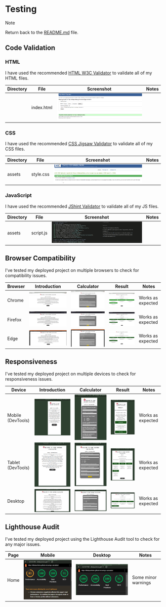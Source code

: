 # Testing

> [!NOTE]  
> Return back to the [README.md](README.md) file.


## Code Validation


### HTML

I have used the recommended [HTML W3C Validator](https://validator.w3.org) to validate all of my HTML files.

| Directory | File | Screenshot | Notes |
| --- | --- | --- | --- |
|  | index.html | ![screenshot](documentation/validation/html-validation.png) | |

### CSS

I have used the recommended [CSS Jigsaw Validator](https://jigsaw.w3.org/css-validator) to validate all of my CSS files.

| Directory | File | Screenshot | Notes |
| --- | --- | --- | --- |
| assets | style.css | ![screenshot](documentation/validation/css-validation.png) | |

### JavaScript

I have used the recommended [JShint Validator](https://jshint.com) to validate all of my JS files.

| Directory | File | Screenshot | Notes |
| --- | --- | --- | --- |
| assets | script.js | ![screenshot](documentation/validation/js-validation.png) | |

## Browser Compatibility

I've tested my deployed project on multiple browsers to check for compatibility issues.

| Browser | Introduction| Calculator | Result | Notes |
| --- | --- | --- | --- | --- |
| Chrome | ![screenshot](documentation/browsers/browser-chrome-intro.png) | ![screenshot](documentation/browsers/browser-chrome-calculator.png) | ![screenshot](documentation/browsers/browser-chrome-result.png) | Works as expected |
| Firefox | ![screenshot](documentation/browsers/browser-firefox-intro.png) | ![screenshot](documentation/browsers/browser-firefox-calculator.png) | ![screenshot](documentation/browsers/browser-firefox-result.png) | Works as expected |
| Edge | ![screenshot](documentation/browsers/browser-edge-intro.png) | ![screenshot](documentation/browsers/browser-edge-calculator.png) | ![screenshot](documentation/browsers/browser-edge-result.png) | Works as expected |

## Responsiveness

I've tested my deployed project on multiple devices to check for responsiveness issues.

| Device | Introduction| Calculator | Result | Notes |
| --- | --- | --- | --- | --- |
| Mobile (DevTools) | ![screenshot](documentation/responsiveness/responsive-mobile-intro.png) | ![screenshot](documentation/responsiveness/responsive-mobile-calculator.png) | ![screenshot](documentation/responsiveness/responsive-mobile-result.png) | Works as expected |
| Tablet (DevTools) | ![screenshot](documentation/responsiveness/responsive-tablet-intro.png) | ![screenshot](documentation/responsiveness/responsive-tablet-calculator.png) | ![screenshot](documentation/responsiveness/responsive-tablet-result.png) | Works as expected |
| Desktop | ![screenshot](documentation/responsiveness/responsive-desktop-intro.png) | ![screenshot](documentation/responsiveness/responsive-desktop-calculator.png) | ![screenshot](documentation/responsiveness/responsive-desktop-result.png) | Works as expected |


## Lighthouse Audit

I've tested my deployed project using the Lighthouse Audit tool to check for any major issues.

| Page | Mobile | Desktop | Notes |
| --- | --- | --- | --- |
| Home | ![screenshot](documentation/lighthouse/lighthouse-home-mobile.png) | ![screenshot](documentation/lighthouse/lighthouse-home-desktop.png) | Some minor warnings |

